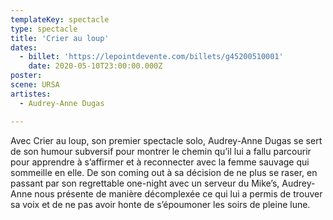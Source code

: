 ```yaml
---
templateKey: spectacle
type: spectacle
title: 'Crier au loup'
dates: 
  - billet: 'https://lepointdevente.com/billets/g45200510001'
    date: 2020-05-10T23:00:00.000Z
poster: 
scene: URSA
artistes:
  - Audrey-Anne Dugas

---
```

Avec Crier au loup, son premier spectacle solo, Audrey-Anne Dugas se sert de son humour subversif pour montrer le chemin qu’il lui a fallu parcourir pour apprendre à s’affirmer et à reconnecter avec la femme sauvage qui sommeille en elle. De son coming out à sa décision de ne plus se raser, en passant par son regrettable one-night avec un serveur du Mike’s, Audrey-Anne nous présente de manière décomplexée ce qui lui a permis de trouver sa voix et de ne pas avoir honte de s’époumoner les soirs de pleine lune.

